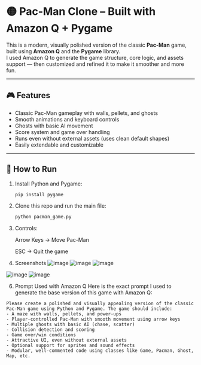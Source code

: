 # 🟡 Pac-Man Clone – Built with Amazon Q + Pygame

This is a modern, visually polished version of the classic **Pac-Man** game, built using **Amazon Q** and the **Pygame** library.  
I used Amazon Q to generate the game structure, core logic, and assets support — then customized and refined it to make it smoother and more fun.

---

## 🎮 Features

- Classic Pac-Man gameplay with walls, pellets, and ghosts  
- Smooth animations and keyboard controls  
- Ghosts with basic AI movement  
- Score system and game over handling  
- Runs even without external assets (uses clean default shapes)
- Easily extendable and customizable  

---

## 🚀 How to Run

1. Install Python and Pygame:
   ```bash
   pip install pygame


2. Clone this repo and run the main file:
   ```bash
   python pacman_game.py


3. Controls:

    Arrow Keys → Move Pac-Man

    ESC → Quit the game


4. Screenshots
![image](https://github.com/user-attachments/assets/62d4cc73-c0f9-4258-bbe9-9efdf34dc8f0)
![image](https://github.com/user-attachments/assets/6faf445d-093c-469a-9b30-2e39078c0e11)
![image](https://github.com/user-attachments/assets/5cfe4a3e-fd22-4dcd-a09a-eb9eacbf7d6e)

![image](https://github.com/user-attachments/assets/0aa83160-92f7-475f-a80a-7fe7ee6e19e0)
![image](https://github.com/user-attachments/assets/51b5a83c-337e-4272-847c-a8d47efa7be8)

6. Prompt Used with Amazon Q
Here is the exact prompt I used to generate the base version of this game with Amazon Q:
```
Please create a polished and visually appealing version of the classic Pac-Man game using Python and Pygame. The game should include:
- A maze with walls, pellets, and power-ups
- Player-controlled Pac-Man with smooth movement using arrow keys
- Multiple ghosts with basic AI (chase, scatter)
- Collision detection and scoring
- Game over/win conditions
- Attractive UI, even without external assets
- Optional support for sprites and sound effects
- Modular, well-commented code using classes like Game, Pacman, Ghost, Map, etc.
```

